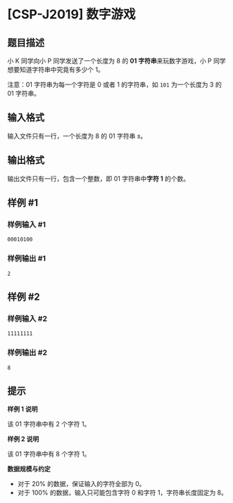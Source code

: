 # [CSP-J2019] 数字游戏

## 题目描述

小 K 同学向小 P 同学发送了一个长度为 $8$ 的 **01 字符串**来玩数字游戏，小 P 同学想要知道字符串中究竟有多少个 $1$。

注意：01 字符串为每一个字符是 $0$ 或者 $1$ 的字符串，如 `101` 为一个长度为 $3$ 的 01 字符串。

## 输入格式

输入文件只有一行，一个长度为 $8$ 的 01 字符串 $s$。

## 输出格式

输出文件只有一行，包含一个整数，即 01 字符串中**字符 $\mathbf 1$** 的个数。

## 样例 #1

### 样例输入 #1

```
00010100
```

### 样例输出 #1

```
2
```

## 样例 #2

### 样例输入 #2

```
11111111
```

### 样例输出 #2

```
8
```

## 提示

**样例 1 说明**

该 01 字符串中有 $2$ 个字符 $1$。 


**样例 2 说明**

该 01 字符串中有 $8$ 个字符 $1$。

**数据规模与约定** 

- 对于 $20\%$ 的数据，保证输入的字符全部为 $0$。
- 对于 $100\%$ 的数据，输入只可能包含字符 $0$ 和字符 $1$，字符串长度固定为 $8$。